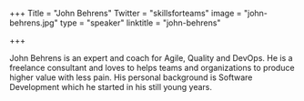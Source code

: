 +++
Title = "John Behrens"
Twitter = "skillsforteams"
image = "john-behrens.jpg"
type = "speaker"
linktitle = "john-behrens"

+++

John Behrens is an expert and coach for Agile, Quality and DevOps. He is a freelance consultant and loves to helps teams and organizations to produce higher value with less pain. His personal background is Software Development which he started in his still young years.

